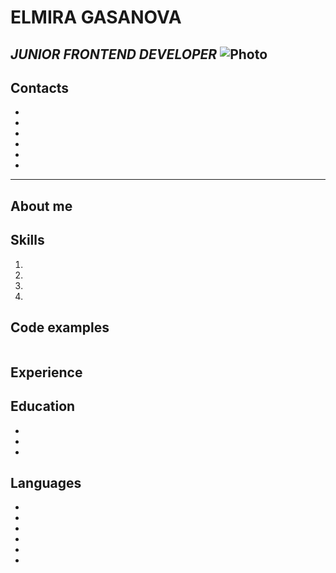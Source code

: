 # ELMIRA GASANOVA #
*JUNIOR FRONTEND DEVELOPER*
![Photo]()
-----
## Contacts
*
*
*
*
*
*
-----
## About me
## Skills
1.
2.
3.
4.
## Code examples
 ```
 
 ```
## Experience
## Education
*
*
*
## Languages
*
*
*
*
*
*
